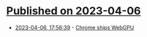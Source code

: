 # [Published on 2023-04-06](index.md)

* [2023-04-06, 17:56:39](https://lobste.rs/s/pur1rj/chrome_ships_webgpu) - [Chrome ships WebGPU](https://developer.chrome.com/blog/webgpu-release/)
